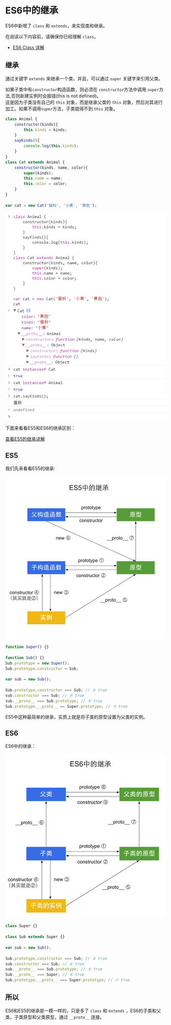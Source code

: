 # ES6中的继承

ES6中新增了 `class` 和 `extends`，来实现类和继承。


在阅读以下内容前，请确保你已经理解 `class`。
 - [ES6 Class 详解](es6-class.md)

## 继承

通过关键字 `extends` 来继承一个类，并且，可以通过 `super` 关键字来引用父类。

如果子类中有`constructor`构造函数，则必须在 `constructor`方法中调用 `super`方法,否则新建实例时会报错(this is not defined)。  
这是因为子类没有自己的 `this` 对象，而是继承父类的 `this` 对象，然后对其进行加工。如果不调用`super`方法，子类就得不到 `this` 对象。

```javascript
class Animal {
	constructor(kinds){
		this.kinds = kinds;
	}
	sayKinds(){
		console.log(this.kinds);
	}
}
class Cat extends Animal {
	constructor(kinds, name, color){
		super(kinds);
		this.name = name;
		this.color = color;
	}
}

var cat = new Cat('猫科', '小黄', '黄色');
```

![](images/inherit-class.png)

下面来看看ES5和ES6的继承区别：

[查看ES5的继承详解](js-inherit.md)  

## ES5

我们先来看看ES5的继承:

![](images/inherit-es5.png )

```javascript
function Super() {}

function Sub() {}
Sub.prototype = new Super();
Sub.prototype.constructor = Sub;

var sub = new Sub();

Sub.prototype.constructor === Sub; // ② true
sub.constructor === Sub; // ④ true
sub.__proto__ === Sub.prototype; // ⑤ true
Sub.prototype.__proto__ == Super.prototype; // ⑦ true
```
ES5中这种最简单的继承，实质上就是将子类的原型设置为父类的实例。

## ES6  

ES6中的继承：

![](images/inherit-es6.png )

```javascript
class Super {}

class Sub extends Super {}

var sub = new Sub();

Sub.prototype.constructor === Sub; // ② true
sub.constructor === Sub; // ④ true
sub.__proto__ === Sub.prototype; // ⑤ true
Sub.__proto__ === Super; // ⑥ true
Sub.prototype.__proto__ === Super.prototype; // ⑦ true
```

## 所以
ES6和ES5的继承是一模一样的，只是多了 `class` 和 `extends` ，ES6的子类和父类，子类原型和父类原型，通过 `__proto__` 连接。
